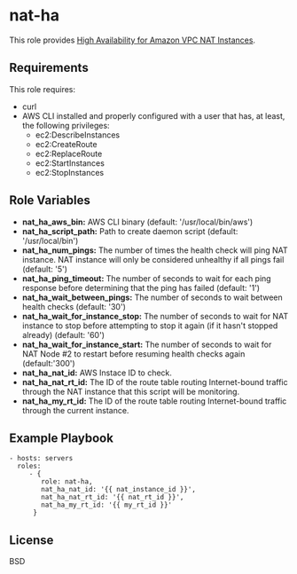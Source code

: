 nat-ha
======

This role provides [High Availability for Amazon VPC NAT Instances](http://aws.amazon.com/articles/2781451301784570).

Requirements
------------

This role requires:
* curl
* AWS CLI installed and properly configured with a user that has, at least, the following privileges:
    * ec2:DescribeInstances
    * ec2:CreateRoute
    * ec2:ReplaceRoute
    * ec2:StartInstances
    * ec2:StopInstances

Role Variables
--------------

* **nat_ha_aws_bin:** AWS CLI binary (default: '/usr/local/bin/aws')
* **nat_ha_script_path:** Path to create daemon script (default: '/usr/local/bin')
* **nat_ha_num_pings:** The number of times the health check will ping NAT instance. NAT instance will only be considered unhealthy if all pings fail (default: '5')
* **nat_ha_ping_timeout:** The number of seconds to wait for each ping response before determining that the ping has failed (default: '1')
* **nat_ha_wait_between_pings:** The number of seconds to wait between health checks (default: '30')
* **nat_ha_wait_for_instance_stop:** The number of seconds to wait for NAT instance to stop before attempting to stop it again (if it hasn't stopped already) (default: '60')
* **nat_ha_wait_for_instance_start:** The number of seconds to wait for NAT Node #2 to restart before resuming health checks again (default:'300')
* **nat_ha_nat_id:** AWS Instace ID to check.
* **nat_ha_nat_rt_id:**  The ID of the route table routing Internet-bound traffic through the NAT instance that this script will be monitoring.
* **nat_ha_my_rt_id:** The ID of the route table routing Internet-bound traffic through the current instance.

Example Playbook
----------------

    - hosts: servers
      roles:
         - {
            role: nat-ha,
            nat_ha_nat_id: '{{ nat_instance_id }}',
            nat_ha_nat_rt_id: '{{ nat_rt_id }}',
            nat_ha_my_rt_id: '{{ my_rt_id }}'
          }

License
-------

BSD
